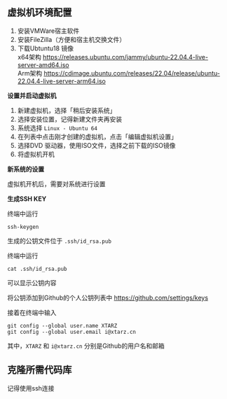 
## 虚拟机环境配置

1. 安装VMWare宿主软件
2. 安装FileZilla（方便和宿主机交换文件）
3. 下载Ubtuntu18 镜像    
   x64架构  https://releases.ubuntu.com/jammy/ubuntu-22.04.4-live-server-amd64.iso  
   Arm架构 https://cdimage.ubuntu.com/releases/22.04/release/ubuntu-22.04.4-live-server-arm64.iso


**设置并启动虚拟机**

1. 新建虚拟机，选择「稍后安装系统」
2. 选择安装位置，记得新建文件夹再安装
3. 系统选择 `Linux - Ubuntu 64`
4. 在列表中点击刚才创建的虚拟机，点击「编辑虚拟机设置」
5. 选择DVD 驱动器，使用ISO文件，选择之前下载的ISO镜像
6. 将虚拟机开机
   
**新系统的设置**

虚拟机开机后，需要对系统进行设置

**生成SSH KEY**

终端中运行

```
ssh-keygen
```

生成的公钥文件位于 `.ssh/id_rsa.pub`

终端中运行

```
cat .ssh/id_rsa.pub
```

可以显示公钥内容

将公钥添加到Github的个人公钥列表中 https://github.com/settings/keys 

接着在终端中输入

```
git config --global user.name XTARZ
git config --global user.email i@xtarz.cn
```

其中，`XTARZ` 和 `i@xtarz.cn` 分别是Github的用户名和邮箱

## 克隆所需代码库

记得使用ssh连接